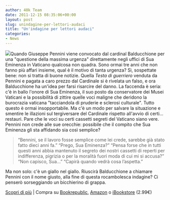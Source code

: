 ```yaml
---
author: 40k Team
date: 2011-12-15 08:35:06+00:00
layout: post
slug: unindagine-per-lettori-audaci
title: "Un'indagine per lettori audaci"
categories:
- News
---
```


[![](http://quarantak.wpengine.com/wp-content/uploads/2011/12/vatican_ita_sito.jpg)](http://quarantak.wpengine.com/wp-content/uploads/2011/12/vatican_ita_sito.jpg)Quando Giuseppe Pennini viene convocato dal cardinal Balducchione per una "questione della massima urgenza" direttamente negli uffici di Sua Eminenza in Vaticano qualcosa non quadra. Sono ormai tre anni che non fanno più affari insieme, qual è il motivo di tanta urgenza? Sì, sospettate bene: non si tratta di buone notizie. Quella _Testa di guerriero_ venduta da Pennini e pagata a caro prezzo dal Cardinale si è rivelata un falso, e ora Balducchione ha un'idea per farsi risarcire del danno.
La faccenda è seria: c'è in ballo l'onore di Sua Eminenza, il suo posto da conservatore dei Musei Vaticani e la possibilità di zittire quelle voci maligne che deridono la burocrazia vaticana "tacciandola di pruderie e sclerosi culturale". Tutto questo è ormai insopportabile. Ma c'è un modo per salvare la situazione e smentire le illazioni sul tergiversare del Cardinale rispetto all'avvio di certi... restauri.
Pare che le voci su certi cassetti segreti del Vaticano siano vere. Pennini non crede alle sue orecchie: possibile che il compito che Sua Eminenza gli sta affidando sia così semplice?


> “Bennini, se il lavoro fosse semplice come lei crede, sarebbe già stato fatto dieci anni fa.”
“Prego, Sua Eminenza?”
“Pensa forse che in tutti questi anni abbia mantenuto il segreto dei nostri cassetti di reperti per indifferenza, pigrizia o per la moralità fuori moda di cui mi si accusa?”
“Non capisco, Sua...”
“Capirà quando vedrà cosa l’aspetta.”


Ma non solo: c'è un giallo nel giallo. Riuscirà Balducchione a chiamare Pennini con il nome giusto, alla fine di questa rocambolesca indagine? Ci penserò sorseggiando un bicchierino di grappa.

[Scopri di più](http://www.40kbooks.com/?page_id=133&category=1&product_id=83) | Compra su [Bookrepublic](http://www.bookrepublic.it/book/9788865860786-i-cassetti-segreti-del-vaticano/), [Amazon](http://www.amazon.it/cassetti-segreti-del-vaticano-ebook/dp/B006M5JERM/ref=sr_1_1?s=digital-text&ie=UTF8&qid=1323936694&sr=1-1) o [iBookstore](http://itunes.apple.com/it/book/i-cassetti-segreti-del-vaticano/id489568356?mt=11) (2.99€)
